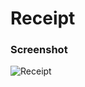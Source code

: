 # Receipt

### Screenshot

![Receipt](https://user-images.githubusercontent.com/19285811/69402886-221ce180-0d34-11ea-9a95-d2c774a96c63.png)

